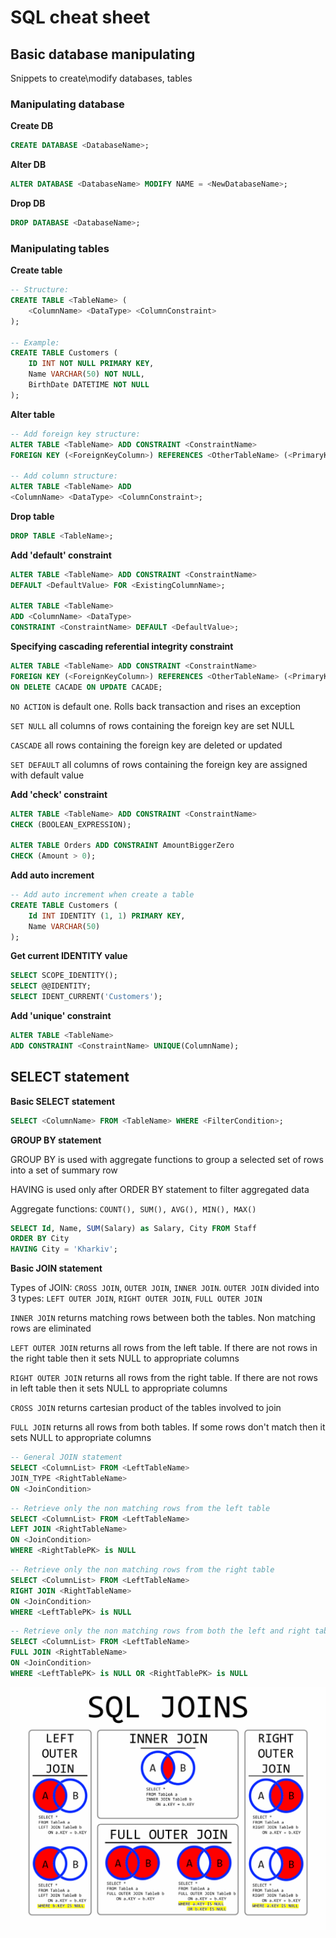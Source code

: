 # SQL cheat sheet

## Basic database manipulating

Snippets to create\modify databases, tables

### Manipulating database

**Create DB**

```sql
CREATE DATABASE <DatabaseName>;
```

**Alter DB**

```sql
ALTER DATABASE <DatabaseName> MODIFY NAME = <NewDatabaseName>;
```

**Drop DB**

```sql
DROP DATABASE <DatabaseName>;
```

### Manipulating tables

**Create table**

```sql
-- Structure:
CREATE TABLE <TableName> (
    <ColumnName> <DataType> <ColumnConstraint>
);

-- Example:
CREATE TABLE Customers (
    ID INT NOT NULL PRIMARY KEY,
    Name VARCHAR(50) NOT NULL,
    BirthDate DATETIME NOT NULL
);
```

**Alter table**

```sql
-- Add foreign key structure:
ALTER TABLE <TableName> ADD CONSTRAINT <ConstraintName> 
FOREIGN KEY (<ForeignKeyColumn>) REFERENCES <OtherTableName> (<PrimaryKeyOfOtherTable>);

-- Add column structure:
ALTER TABLE <TableName> ADD
<ColumnName> <DataType> <ColumnConstraint>;
```

**Drop table**

```sql
DROP TABLE <TableName>;
```

**Add 'default' constraint**

```sql
ALTER TABLE <TableName> ADD CONSTRAINT <ConstraintName> 
DEFAULT <DefaultValue> FOR <ExistingColumnName>;

ALTER TABLE <TableName> 
ADD <ColumnName> <DataType>
CONSTRAINT <ConstraintName> DEFAULT <DefaultValue>;
```

**Specifying cascading referential integrity constraint**

```sql
ALTER TABLE <TableName> ADD CONSTRAINT <ConstraintName> 
FOREIGN KEY (<ForeignKeyColumn>) REFERENCES <OtherTableName> (<PrimaryKeyOfOtherTable>)
ON DELETE CACADE ON UPDATE CACADE;
```

`NO ACTION` is default one. Rolls back transaction and rises an exception

`SET NULL` all columns of rows containing the foreign key are set NULL

`CASCADE` all rows containing the foreign key are deleted or updated

`SET DEFAULT` all columns of rows containing the foreign key are assigned with default value

**Add 'check' constraint**

```sql
ALTER TABLE <TableName> ADD CONSTRAINT <ConstraintName> 
CHECK (BOOLEAN_EXPRESSION);

ALTER TABLE Orders ADD CONSTRAINT AmountBiggerZero 
CHECK (Amount > 0);
```

**Add auto increment**

```sql
-- Add auto increment when create a table
CREATE TABLE Customers (
    Id INT IDENTITY (1, 1) PRIMARY KEY,
    Name VARCHAR(50)
);
```

**Get current IDENTITY value**

```sql
SELECT SCOPE_IDENTITY();
SELECT @@IDENTITY;
SELECT IDENT_CURRENT('Customers');
```

**Add 'unique' constraint**

```sql
ALTER TABLE <TableName>
ADD CONSTRAINT <ConstraintName> UNIQUE(ColumnName);
```

## SELECT statement

**Basic SELECT statement**

```sql
SELECT <ColumnName> FROM <TableName> WHERE <FilterCondition>;
```

**GROUP BY statement**

GROUP BY is used with aggregate functions to group a selected set of rows into a set of summary row

HAVING is used only after ORDER BY statement to filter aggregated data

Aggregate functions: `COUNT(), SUM(), AVG(), MIN(), MAX()`

```sql
SELECT Id, Name, SUM(Salary) as Salary, City FROM Staff
ORDER BY City
HAVING City = 'Kharkiv';
```

**Basic JOIN statement**

Types of JOIN: `CROSS JOIN`, `OUTER JOIN`, `INNER JOIN`. `OUTER JOIN` divided into 3 types: `LEFT OUTER JOIN`, `RIGHT OUTER JOIN`, `FULL OUTER JOIN`

`INNER JOIN` returns matching rows between both the tables. Non matching rows are eliminated

`LEFT OUTER JOIN` returns all rows from the left table. If there are not rows in the right table then it sets NULL to appropriate columns

`RIGHT OUTER JOIN` returns all rows from the right table. If there are not rows in left table then it sets NULL to appropriate columns

`CROSS JOIN` returns cartesian product of the tables involved to join

`FULL JOIN` returns all rows from both tables. If some rows don't match then it sets NULL to appropriate columns

```sql
-- General JOIN statement
SELECT <ColumnList> FROM <LeftTableName>
JOIN_TYPE <RightTableName>
ON <JoinCondition>
```

```sql
-- Retrieve only the non matching rows from the left table
SELECT <ColumnList> FROM <LeftTableName>
LEFT JOIN <RightTableName>
ON <JoinCondition>
WHERE <RightTablePK> is NULL
```

```sql
-- Retrieve only the non matching rows from the right table
SELECT <ColumnList> FROM <LeftTableName>
RIGHT JOIN <RightTableName>
ON <JoinCondition>
WHERE <LeftTablePK> is NULL
```

```sql
-- Retrieve only the non matching rows from both the left and right table
SELECT <ColumnList> FROM <LeftTableName>
FULL JOIN <RightTableName>
ON <JoinCondition>
WHERE <LeftTablePK> is NULL OR <RightTablePK> is NULL
```

![Joins visualization](./joins.png)
